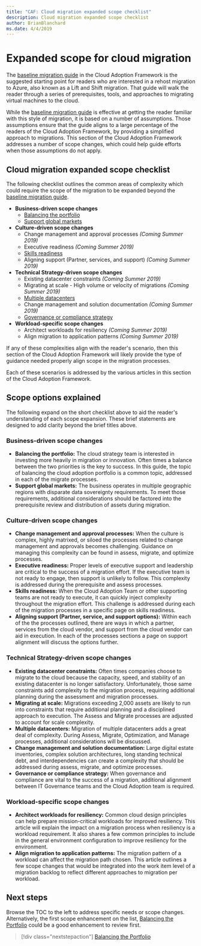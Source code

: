 ```yaml
---
title: "CAF: Cloud migration expanded scope checklist"
description: Cloud migration expanded scope checklist
author: BrianBlanchard
ms.date: 4/4/2019
---
```


# Expanded scope for cloud migration

The [baseline migration guide](../baseline-migration-guide/overview.md) in the Cloud Adoption Framework is the suggested starting point for readers who are interested in a rehost migration to Azure, also known as a Lift and Shift migration. That guide will walk the reader through a series of prerequisites, tools, and approaches to migrating virtual machines to the cloud.

While the [baseline migration guide](../baseline-migration-guide/overview.md) is effective at getting the reader familiar with this style of migration, it is based on a number of assumptions. Those assumptions ensure that the guide aligns to a large percentage of the readers of the Cloud Adoption Framework, by providing a simplified approach to migrations. This section of the Cloud Adoption Framework addresses a number of scope changes, which could help guide efforts when those assumptions do not apply.

## Cloud migration expanded scope checklist

The following checklist outlines the common areas of complexity which could require the scope of the migration to be expanded beyond the [baseline migration guide](../baseline-migration-guide/overview.md).

- **Business-driven scope changes**
  - [Balancing the portfolio](./balance-the-portfolio.md)
  - [Support global markets](./multiple-regions.md)
- **Culture-driven scope changes**
  - Change management and approval processes *(Coming Summer 2019)*
  - Executive readiness *(Coming Summer 2019)*
  - [Skills readiness](./skills-readiness.md)
  - Aligning support (Partner, services, and support) *(Coming Summer 2019)*
- **Technical Strategy-driven scope changes**
  - Existing datacenter constraints *(Coming Summer 2019)*
  - Migrating at scale - High volume or velocity of migrations *(Coming Summer 2019)*
  - [Multiple datacenters](./multiple-data-centers.md)
  - Change management and solution documentation *(Coming Summer 2019)*
  - [Governance or compliance strategy](./governance-or-compliance.md)
- **Workload-specific scope changes**
  - Architect workloads for resiliency *(Coming Summer 2019)*
  - Align migration to application patterns *(Coming Summer 2019)*

If any of these complexities align with the reader's scenario, then this section of the Cloud Adoption Framework will likely provide the type of guidance needed properly align scope in the migration processes.

Each of these scenarios is addressed by the various articles in this section of the Cloud Adoption Framework.

## Scope options explained

The following expand on the short checklist above to aid the reader's understanding of each scope expansion. These brief statements are designed to add clarity beyond the brief titles above.

### Business-driven scope changes

- **Balancing the portfolio:** The cloud strategy team is interested in investing more heavily in migration or innovation. Often times a balance between the two priorities is the key to success. In this guide, the topic of balancing the cloud adoption portfolio is a common topic, addressed in each of the migrate processes.
- **Support global markets:** The business operates in multiple geographic regions with disparate data sovereignty requirements. To meet those requirements, additional considerations should be factored into the prerequisite review and distribution of assets during migration.

### Culture-driven scope changes

- **Change management and approval processes:** When the culture is complex, highly matrixed, or siloed the processes related to change management and approvals becomes challenging. Guidance on managing this complexity can be found in assess, migrate, and optimize processes.
- **Executive readiness:** Proper levels of executive support and leadership are critical to the success of a migration effort. If the executive team is not ready to engage, then support is unlikely to follow. This complexity is addressed during the prerequisite and assess processes.
- **Skills readiness:** When the Cloud Adoption Team or other supporting teams are not ready to execute, it can quickly inject complexity throughout the migration effort. This challenge is addressed during each of the migration processes in a specific page on skills readiness.
- **Aligning support (Partner, service, and support options):** Within each of the the processes outlined, there are ways in which a partner, services from the cloud vendor, and support from the cloud vendor can aid in execution. In each of the processes sections a page on support alignment will discuss the options further.

### Technical Strategy-driven scope changes

- **Existing datacenter constraints:** Often times companies choose to migrate to the cloud because the capacity, speed, and stability of an existing datacenter is no longer satisfactory. Unfortunately, those same constraints add complexity to the migration process, requiring additional planning during the assessment and migration processes.
- **Migrating at scale:** Migrations exceeding 2,000 assets are likely to run into constraints that require additional planning and a disciplined approach to execution. The Assess and Migrate processes are adjusted to account for scale complexity.
- **Multiple datacenters:** Migration of multiple datacenters adds a great deal of complexity. During Assess, Migrate, Optimization, and Manage processes, additional considerations will be discussed.
- **Change management and solution documentation:** Large digital estate inventories, complex solution architectures, long standing technical debt, and interdependencies can create a complexity that should be addressed during assess, migrate, and optimize processes.
- **Governance or compliance strategy:** When governance and compliance are vital to the success of a migration, additional alignment between IT Governance teams and the Cloud Adoption team is required.

### Workload-specific scope changes

- **Architect workloads for resiliency:** Common cloud design principles can help prepare mission-critical workloads for improved resiliency. This article will explain the impact on a migration process when resiliency is a workload requirement. It also shares a few common principles to include in the general environment configuration to improve resiliency for the environment.
- **Align migration to application patterns:** The migration pattern of a workload can affect the migration path chosen. This article outlines a few scope changes that would be integrated into the work item level of a migration backlog to reflect different approaches to migration per workload.

## Next steps

Browse the TOC to the left to address specific needs or scope changes. Alternatively, the first scope enhancement on the list, [Balancing the Portfolio](./balance-the-portfolio.md) could be a good enhancement to review first.

> [!div class="nextstepaction"]
> [Balancing the Portfolio](./balance-the-portfolio.md)